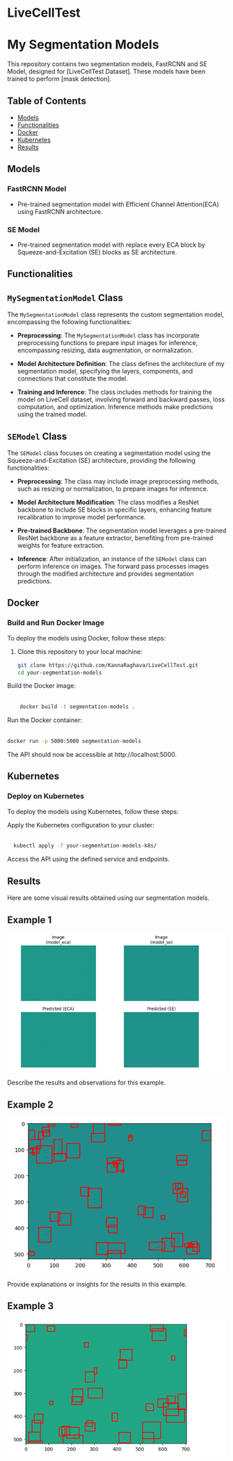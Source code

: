 # LiveCellTest

# My Segmentation Models

This repository contains two segmentation models, FastRCNN and SE Model, designed for [LiveCellTest Dataset]. These models have been trained to perform [mask detection].

## Table of Contents

- [Models](#models)
- [Functionalities](#functionalities)
- [Docker](#docker)
- [Kubernetes](#kubernetes)
- [Results](#results)

## Models

### FastRCNN Model

- Pre-trained segmentation model with Efficient Channel Attention(ECA) using FastRCNN architecture.

### SE Model

- Pre-trained segmentation model with replace every ECA block by Squeeze-and-Excitation (SE) blocks as  SE architecture.


## Functionalities

## `MySegmentationModel` Class

The `MySegmentationModel` class represents the custom segmentation model, encompassing the following functionalities:

- **Preprocessing**: The `MySegmentationModel` class has incorporate preprocessing functions to prepare input images for inference, encompassing resizing, data augmentation, or normalization.

- **Model Architecture Definition**: The class defines the architecture of my segmentation model, specifying the layers, components, and connections that constitute the model.

- **Training and Inference**: The class includes methods for training the model on LiveCell dataset, involving forward and backward passes, loss computation, and optimization. Inference methods make predictions using the trained model.

## `SEModel` Class

The `SEModel` class focuses on creating a segmentation model using the Squeeze-and-Excitation (SE) architecture, providing the following functionalities:

- **Preprocessing**: The class may include image preprocessing methods, such as resizing or normalization, to prepare images for inference.

- **Model Architecture Modification**: The class modifies a ResNet backbone to include SE blocks in specific layers, enhancing feature recalibration to improve model performance.

- **Pre-trained Backbone**: The segmentation model leverages a pre-trained ResNet backbone as a feature extractor, benefiting from pre-trained weights for feature extraction.

- **Inference**: After initialization, an instance of the `SEModel` class can perform inference on images. The forward pass processes images through the modified architecture and provides segmentation predictions.

## Docker


### Build and Run Docker Image

To deploy the models using Docker, follow these steps:

1. Clone this repository to your local machine:

   ```bash
   git clone https://github.com/KannaRaghava/LiveCellTest.git
   cd your-segmentation-models

Build the Docker image:
```bash

    docker build -t segmentation-models .
```
Run the Docker container:

```bash

docker run -p 5000:5000 segmentation-models
```
The API should now be accessible at http://localhost:5000.


## Kubernetes

### Deploy on Kubernetes
To deploy the models using Kubernetes, follow these steps:


Apply the Kubernetes configuration to your cluster:

```bash

  kubectl apply -f your-segmentation-models-k8s/
```

Access the API using the defined service and endpoints.

## Results
Here are some visual results obtained using our segmentation models.

## Example 1

![Example 1](results/compare_results_eca_se.png)

Describe the results and observations for this example.

## Example 2

![Example 2](results/model_eca_after_train.png)

Provide explanations or insights for the results in this example.

## Example 3

![Example 3](results/result.png)
